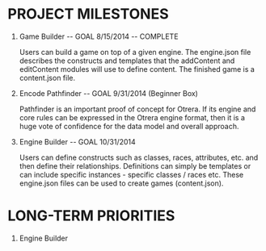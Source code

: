 PROJECT MILESTONES
==================

1. Game Builder -- GOAL 8/15/2014 -- COMPLETE

	Users can build a game on top of a given engine. The engine.json file
	describes the constructs and templates that the addContent and editContent
	modules will use to define content. The finished game is a content.json file.

2. Encode Pathfinder -- GOAL 9/31/2014 (Beginner Box)

	Pathfinder is an important proof of concept for Otrera. If its engine and
	core rules can be expressed in the Otrera engine format, then it is a
	huge vote of confidence for the data model and overall approach.

3. Engine Builder -- GOAL 10/31/2014

	Users can define constructs such as classes, races, attributes, etc. and then
	define their relationships. Definitions can simply be templates or can include
	specific instances - specific classes / races etc. These engine.json files can
	be used to create games (content.json).


LONG-TERM PRIORITIES
====================

1. Engine Builder
